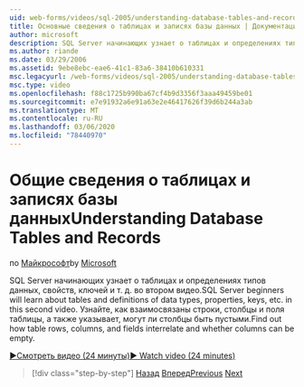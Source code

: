 ```yaml
---
uid: web-forms/videos/sql-2005/understanding-database-tables-and-records
title: Основные сведения о таблицах и записях базы данных | Документация Майкрософт
author: microsoft
description: SQL Server начинающих узнает о таблицах и определениях типов данных, свойств, ключей и т. д. во втором видео. Узнайте, как строки таблицы, столбцы,...
ms.author: riande
ms.date: 03/29/2006
ms.assetid: 9ebe8ebc-eae6-41c1-83a6-38410b610331
msc.legacyurl: /web-forms/videos/sql-2005/understanding-database-tables-and-records
msc.type: video
ms.openlocfilehash: f88c1725b990ba67cf4b9d3356f3aaa49459be01
ms.sourcegitcommit: e7e91932a6e91a63e2e46417626f39d6b244a3ab
ms.translationtype: MT
ms.contentlocale: ru-RU
ms.lasthandoff: 03/06/2020
ms.locfileid: "78440970"
---
```

# <a name="understanding-database-tables-and-records"></a><span data-ttu-id="68c28-104">Общие сведения о таблицах и записях базы данных</span><span class="sxs-lookup"><span data-stu-id="68c28-104">Understanding Database Tables and Records</span></span>

<span data-ttu-id="68c28-105">по [Майкрософт](https://github.com/microsoft)</span><span class="sxs-lookup"><span data-stu-id="68c28-105">by [Microsoft](https://github.com/microsoft)</span></span>

<span data-ttu-id="68c28-106">SQL Server начинающих узнает о таблицах и определениях типов данных, свойств, ключей и т. д. во втором видео.</span><span class="sxs-lookup"><span data-stu-id="68c28-106">SQL Server beginners will learn about tables and definitions of data types, properties, keys, etc. in this second video.</span></span> <span data-ttu-id="68c28-107">Узнайте, как взаимосвязаны строки, столбцы и поля таблицы, а также указывает, могут ли столбцы быть пустыми.</span><span class="sxs-lookup"><span data-stu-id="68c28-107">Find out how table rows, columns, and fields interrelate and whether columns can be empty.</span></span>

[<span data-ttu-id="68c28-108">&#9654;Смотреть видео (24 минуты)</span><span class="sxs-lookup"><span data-stu-id="68c28-108">&#9654; Watch video (24 minutes)</span></span>](https://channel9.msdn.com/Blogs/ASP-NET-Site-Videos/understanding-database-tables-and-records)

> [!div class="step-by-step"]
> <span data-ttu-id="68c28-109">[Назад](what-is-a-database.md)
> [Вперед](more-about-column-data-types-and-other-properties.md)</span><span class="sxs-lookup"><span data-stu-id="68c28-109">[Previous](what-is-a-database.md)
[Next](more-about-column-data-types-and-other-properties.md)</span></span>
